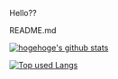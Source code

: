 <!-- ![github-readme-stats](https://git-hub-readme-stats-clone-31uf.vercel.app/api/?username=Sashq-o)
![github-readme-stats](https://git-hub-readme-stats-clone-31uf.vercel.app/api/top-langs/?username=Sashq-o) -->
Hello??
<p align="left"> 
<!--   <img alt="Top Langs" height="150px" src="https://git-hub-readme-stats-clone-31uf.vercel.app/api//top-langs/?username=Sashq-o&layout=compact&show_icons=true&theme=onedark" /> -->
<!--   <img alt="github stats" height="150px" src="https://git-hub-readme-stats-clone-31uf.vercel.app/api?username=Sashq-o&theme=onedark&show_icons=ture" /> -->
<!-- </p> -->


README.md
<!-- リポジトリステータス -->
[![hogehoge's github stats](https://github-readme-stats.vercel.app/api?username=Sashq-o&hide=contribs&count_private=true&show_icons=true&theme=tokyonight)](https://github.com/Sashq-o/)

<!-- ソースコード統計 -->
[![Top used Langs](https://github-readme-stats.vercel.app/api/top-langs/?username=Sashq-o&count_private=true&layout=compact&theme=tokyonight)](https://github.com/Sashq-o/)
